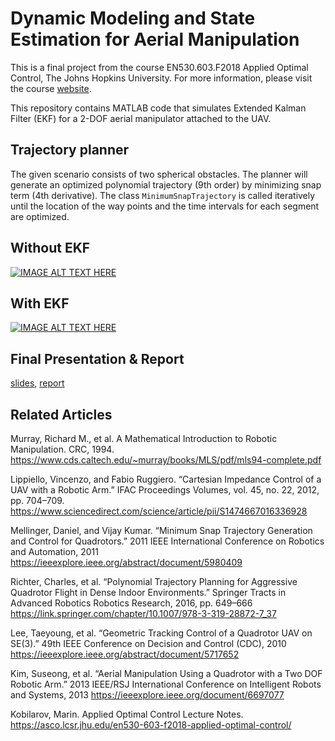 # Dynamic Modeling and State Estimation for Aerial Manipulation
This is a final project from the course EN530.603.F2018 Applied Optimal Control, The Johns Hopkins University. For more information, please visit the course [website](https://asco.lcsr.jhu.edu/en530-603-f2018-applied-optimal-control/).

This repository contains MATLAB code that simulates Extended Kalman Filter (EKF) for a 2-DOF aerial manipulator attached to the UAV. 

## Trajectory planner
The given scenario consists of two spherical obstacles. The planner will generate an optimized polynomial trajectory (9th order) by minimizing snap term (4th derivative). The class ``MinimumSnapTrajectory`` is called iteratively until the location of the way points and the time intervals for each segment are optimized.

## Without EKF
[![IMAGE ALT TEXT HERE](https://img.youtube.com/vi/cXVSs3OqWYQ/0.jpg)](https://www.youtube.com/watch?v=cXVSs3OqWYQ)

## With EKF
[![IMAGE ALT TEXT HERE](https://img.youtube.com/vi/Y8Qhyiw4ImA/0.jpg)](https://www.youtube.com/watch?v=Y8Qhyiw4ImA)

## Final Presentation & Report
[slides](https://drive.google.com/open?id=1Roen3hFWKzjwpFi7RKR9-zxp94Zd9ZHn), [report](https://drive.google.com/open?id=1kGVsTq9I9r1VLvYIv23_wkJyh48ZD-Qx)

## Related Articles
Murray, Richard M., et al. A Mathematical Introduction to Robotic Manipulation. CRC, 1994.
https://www.cds.caltech.edu/~murray/books/MLS/pdf/mls94-complete.pdf

Lippiello, Vincenzo, and Fabio Ruggiero. “Cartesian Impedance Control of a UAV with a Robotic Arm.” IFAC Proceedings Volumes, vol. 45, no. 22, 2012, pp. 704–709.
https://www.sciencedirect.com/science/article/pii/S1474667016336928

Mellinger, Daniel, and Vijay Kumar. “Minimum Snap Trajectory Generation and Control for Quadrotors.” 2011 IEEE International Conference on Robotics and Automation, 2011
https://ieeexplore.ieee.org/abstract/document/5980409

Richter, Charles, et al. “Polynomial Trajectory Planning for Aggressive Quadrotor Flight in Dense Indoor Environments.” Springer Tracts in Advanced Robotics Robotics Research, 2016, pp. 649–666
https://link.springer.com/chapter/10.1007/978-3-319-28872-7_37

Lee, Taeyoung, et al. “Geometric Tracking Control of a Quadrotor UAV on SE(3).” 49th IEEE Conference on Decision and Control (CDC), 2010
https://ieeexplore.ieee.org/abstract/document/5717652

Kim, Suseong, et al. “Aerial Manipulation Using a Quadrotor with a Two DOF Robotic Arm.” 2013 IEEE/RSJ International Conference on Intelligent Robots and Systems, 2013
https://ieeexplore.ieee.org/document/6697077

Kobilarov, Marin. Applied Optimal Control Lecture Notes.
https://asco.lcsr.jhu.edu/en530-603-f2018-applied-optimal-control/

